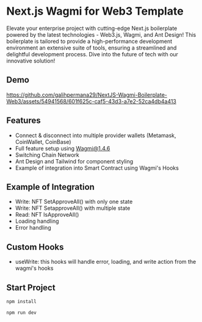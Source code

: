 
# Next.js Wagmi for Web3 Template

Elevate your enterprise project with cutting-edge Next.js boilerplate powered by the latest technologies - Web3.js, Wagmi, and Ant Design! This boilerplate is tailored to provide a high-performance development environment an extensive suite of tools, ensuring a streamlined and delightful development process. Dive into the future of tech with our innovative solution!


## Demo


https://github.com/galihpermana29/NextJS-Wagmi-Boilerplate-Web3/assets/54941568/601f625c-caf5-43d3-a7e2-52ca4db4a413



## Features

- Connect & disconnect into multiple provider wallets (Metamask, CoinWallet, CoinBase)
- Full feature setup using Wagmi@1.4.6
- Switching Chain Network
- Ant Design and Tailwind for component styling
- Example of integration into Smart Contract using Wagmi's Hooks

## Example of Integration

- Write: NFT SetApproveAll() with only one state
- Write: NFT SetapproveAll() with multiple state
- Read: NFT IsApproveAll()
- Loading handling 
- Error handling

## Custom Hooks

- useWrite: this hooks will handle error, loading, and write action from the wagmi's hooks

## Start Project

```javascript
npm install
```


```javascript
npm run dev
```
